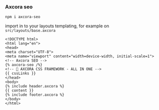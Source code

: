 ### Axcora seo

```
npm i axcora-seo
```

import in to your layouts templating, for example on `src/layouts/base.axcora`
```
<!DOCTYPE html>
<html lang="en">
<head>
<meta charset="UTF-8">
<meta name="viewport" content="width=device-width, initial-scale=1">
<!-- Axcora SEO -->
{% axcora-seo /%}
<!-- 🚀 AXCORA CSS FRAMEWORK - ALL IN ONE -->  
{{ cssLinks }}
</head>
<body>
{% include header.axcora %}
{{ content }}
{% include footer.axcora %}
</body>
</html>
```
